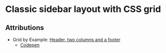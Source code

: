 # Classic sidebar layout with CSS grid
## Attributions
- Grid by Example: [Header, two columns and a footer](https://gridbyexample.com/patterns/header-twocol-footer/)
  - [Codepen](https://codepen.io/rachelandrew/pen/MmOvPr)